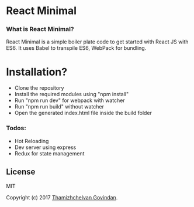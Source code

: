 # React Minimal

### What is React Minimal?
React Minimal is a simple boiler plate code to get started with React JS with ES6. It uses Babel to transpile ES6, WebPack for bundling.

# Installation?

  - Clone the repository
  - Install the required modules using "npm install"
  - Run "npm run dev" for webpack with watcher
  - Run "npm run build" without watcher
  - Open the generated index.html file inside the build folder


### Todos:
  - Hot Reloading
  - Dev server using express
  - Redux for state management

## License

MIT

Copyright (c) 2017 [Thamizhchelvan Govindan](http://www.thamizhchelvan.com/).